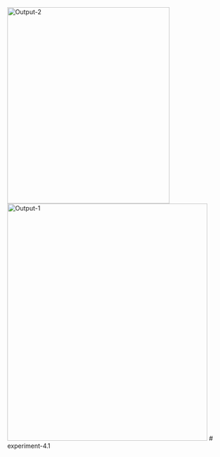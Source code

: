 <img width="369" height="446" alt="Output-2" src="https://github.com/user-attachments/assets/75bf83f8-b07c-407d-83bb-6fe85ffa45d0" />
<img width="455" height="539" alt="Output-1" src="https://github.com/user-attachments/assets/09080b9d-a68c-473c-a143-d4944e7fc876" />
# experiment-4.1
